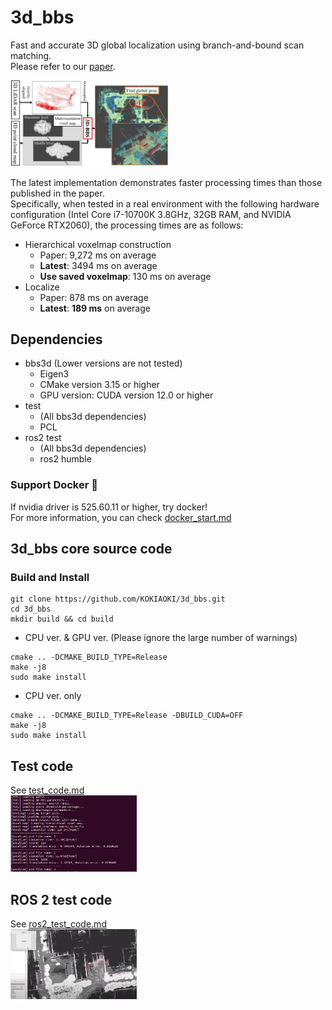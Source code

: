 # 3d_bbs
Fast and accurate 3D global localization using branch-and-bound scan matching.  
Please refer to our [paper](https://arxiv.org/abs/2310.10023).  

<img alt="overview" src="figs/overview.jpg" width="50%">


The latest implementation demonstrates faster processing times than those published in the paper.  
Specifically, when tested in a real environment with the following hardware configuration (Intel Core i7-10700K 3.8GHz, 32GB RAM, and NVIDIA GeForce RTX2060), the processing times are as follows: 
- Hierarchical voxelmap construction
  - Paper: 9,272 ms on average
  - **Latest**: 3494 ms on average
  - **Use saved voxelmap**: 130 ms on average
- Localize
  - Paper: 878 ms on average
  - **Latest**: **189 ms** on average  

## Dependencies
- bbs3d (Lower versions are not tested)
  - Eigen3
  - CMake version 3.15 or higher
  - GPU version: CUDA version 12.0 or higher
- test
  - (All bbs3d dependencies)
  - PCL
- ros2 test
  - (All bbs3d dependencies)
  - ros2 humble

### Support Docker 🐳 

If nvidia driver is 525.60.11 or higher, try docker!  
For more information, you can check [docker_start.md](./docker/docker_start.md)  

## 3d_bbs core source code
### Build and Install
```shell script
git clone https://github.com/KOKIAOKI/3d_bbs.git
cd 3d_bbs
mkdir build && cd build
```

- CPU ver. & GPU ver. (Please ignore the large number of warnings)
```shell script
cmake .. -DCMAKE_BUILD_TYPE=Release
make -j8
sudo make install
```

- CPU ver. only
```shell script
cmake .. -DCMAKE_BUILD_TYPE=Release -DBUILD_CUDA=OFF
make -j8
sudo make install
```

## Test code
See [test_code.md](./test/test_code.md)  
<img alt="overview" src="figs/test_topreadme.png" width="40%">

## ROS 2 test code
See [ros2_test_code.md](./ros2_test/ros2_test_code.md)  
<img alt="overview" src="figs/rviz2_test_topreadme.png" width="40%">